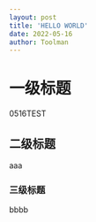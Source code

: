 ```yaml
---
layout: post
title: 'HELLO WORLD'
date: 2022-05-16
author: Toolman
---
```


# 一级标题

0516TEST

## 二级标题

aaa

### 三级标题

bbbb
